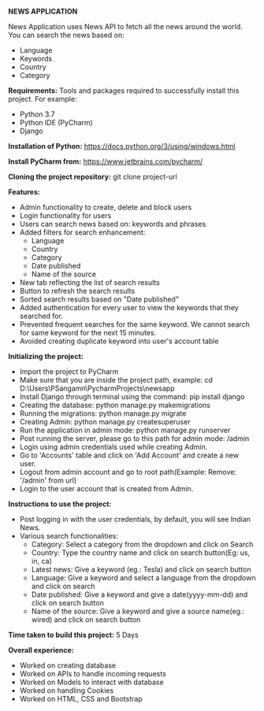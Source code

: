 **NEWS APPLICATION**

News Application uses News API to fetch all the news around the world.
You can search the news based on:
- Language
- Keywords
- Country
- Category

**Requirements:**
Tools and packages required to successfully install this project. For example:
- Python 3.7
- Python IDE (PyCharm)
- Django

**Installation of Python:**
https://docs.python.org/3/using/windows.html

**Install PyCharm from:** https://www.jetbrains.com/pycharm/

**Cloning the project repository:**
git clone project-url

**Features:**
- Admin functionality to create, delete and block users
- Login functionality for users
- Users can search news based on: keywords and phrases
- Added filters for search enhancement:
  - Language
  - Country
  - Category
  - Date published
  - Name of the source
- New tab reflecting the list of search results
- Button to refresh the search results
- Sorted search results based on "Date published"
- Added authentication for every user to view the keywords that they searched for.
- Prevented frequent searches for the same keyword. We cannot search for same keyword for the next 15 minutes.
- Avoided creating duplicate keyword into user's account table

**Initializing the project:**
- Import the project to PyCharm
- Make sure that you are inside the project path, example: cd  D:\Users\PSangamn\PycharmProjects\newsapp
- Install Django through terminal using the command: pip install django
- Creating the database: python manage.py makemigrations
- Running the migrations: python manage.py migrate
- Creating Admin: python manage.py createsuperuser
- Run the application in admin mode: python manage.py runserver
- Post running the server, please go to this path for admin mode: /admin
- Login using admin credentials used while creating Admin.
- Go to 'Accounts' table and click on 'Add Account' and create a new user.
- Logout from admin account and go to root path(Example: Remove: '/admin' from url)
- Login to the user account that is created from Admin.

**Instructions to use the project:**
- Post logging in with the user credentials, by default, you will see Indian News.
- Various search functionalities:
  - Category: Select a category from the dropdown and click on Search
  - Country: Type the country name and click on search button(Eg: us, in, ca)
  - Latest news: Give a keyword (eg.: Tesla) and click on search button
  - Language: Give a keyword and select a language from the dropdown and click on search
  - Date published: Give a keyword and give a date(yyyy-mm-dd) and click on search button
  - Name of the source: Give a keyword and give a source name(eg.: wired) and click on search button

**Time taken to build this project:** 5 Days

**Overall experience:** 
- Worked on creating database
- Worked on APIs to handle incoming requests
- Worked on Models to interact with database
- Worked on handling Cookies
- Worked on HTML, CSS and Bootstrap
